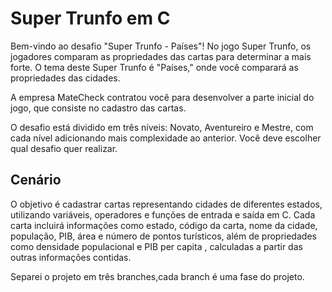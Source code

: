 # Super Trunfo em C
Bem-vindo ao desafio "Super Trunfo - Países"! No jogo Super Trunfo, os jogadores comparam as propriedades das cartas para determinar a mais forte. O tema deste Super Trunfo é "Países," onde você comparará as propriedades das cidades.

A empresa MateCheck contratou você para desenvolver a parte inicial do jogo, que consiste no cadastro das cartas.

O desafio está dividido em três níveis: Novato, Aventureiro e Mestre, com cada nível adicionando mais complexidade ao anterior. Você deve escolher qual desafio quer realizar.

## Cenário
 O objetivo é cadastrar cartas representando cidades de diferentes estados, utilizando variáveis, operadores e funções de entrada e saída em C. Cada carta incluirá informações como estado, código da carta, nome da cidade, população, PIB, área e número de pontos turísticos, além de propriedades como densidade populacional e PIB per capita , calculadas a partir das outras informações contidas.

 Separei o projeto em três branches,cada branch é uma fase do projeto.